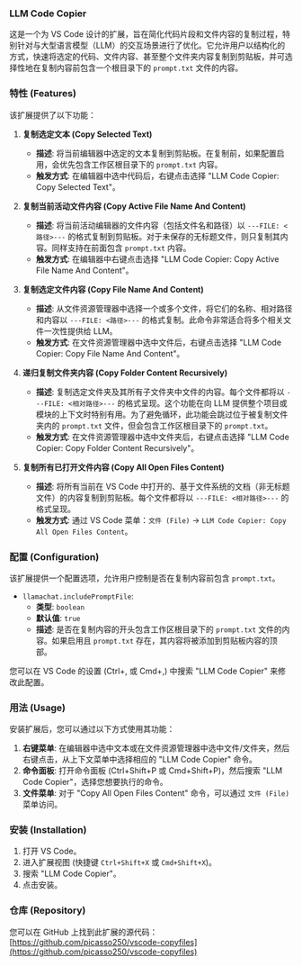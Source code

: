 ### LLM Code Copier

这是一个为 VS Code 设计的扩展，旨在简化代码片段和文件内容的复制过程，特别针对与大型语言模型（LLM）的交互场景进行了优化。它允许用户以结构化的方式，快速将选定的代码、文件内容、甚至整个文件夹内容复制到剪贴板，并可选择性地在复制内容前包含一个根目录下的 `prompt.txt` 文件的内容。

### 特性 (Features)

该扩展提供了以下功能：

1.  **复制选定文本 (Copy Selected Text)**
    *   **描述**: 将当前编辑器中选定的文本复制到剪贴板。在复制前，如果配置启用，会优先包含工作区根目录下的 `prompt.txt` 内容。
    *   **触发方式**: 在编辑器中选中代码后，右键点击选择 "LLM Code Copier: Copy Selected Text"。

2.  **复制当前活动文件内容 (Copy Active File Name And Content)**
    *   **描述**: 将当前活动编辑器的文件内容（包括文件名和路径）以 `---FILE: <路径>---` 的格式复制到剪贴板。对于未保存的无标题文件，则只复制其内容。同样支持在前面包含 `prompt.txt` 内容。
    *   **触发方式**: 在编辑器中右键点击选择 "LLM Code Copier: Copy Active File Name And Content"。

3.  **复制选定文件内容 (Copy File Name And Content)**
    *   **描述**: 从文件资源管理器中选择一个或多个文件，将它们的名称、相对路径和内容以 `---FILE: <路径>---` 的格式复制。此命令非常适合将多个相关文件一次性提供给 LLM。
    *   **触发方式**: 在文件资源管理器中选中文件后，右键点击选择 "LLM Code Copier: Copy File Name And Content"。

4.  **递归复制文件夹内容 (Copy Folder Content Recursively)**
    *   **描述**: 复制选定文件夹及其所有子文件夹中文件的内容。每个文件都将以 `---FILE: <相对路径>---` 的格式呈现。这个功能在向 LLM 提供整个项目或模块的上下文时特别有用。为了避免循环，此功能会跳过位于被复制文件夹内的 `prompt.txt` 文件，但会包含工作区根目录下的 `prompt.txt`。
    *   **触发方式**: 在文件资源管理器中选中文件夹后，右键点击选择 "LLM Code Copier: Copy Folder Content Recursively"。

5.  **复制所有已打开文件内容 (Copy All Open Files Content)**
    *   **描述**: 将所有当前在 VS Code 中打开的、基于文件系统的文档（非无标题文件）的内容复制到剪贴板。每个文件都将以 `---FILE: <相对路径>---` 的格式呈现。
    *   **触发方式**: 通过 VS Code 菜单：`文件 (File)` -> `LLM Code Copier: Copy All Open Files Content`。

### 配置 (Configuration)

该扩展提供一个配置选项，允许用户控制是否在复制内容前包含 `prompt.txt`。

*   `llamachat.includePromptFile`:
    *   **类型**: `boolean`
    *   **默认值**: `true`
    *   **描述**: 是否在复制内容的开头包含工作区根目录下的 `prompt.txt` 文件的内容。如果启用且 `prompt.txt` 存在，其内容将被添加到剪贴板内容的顶部。

您可以在 VS Code 的设置 (Ctrl+, 或 Cmd+,) 中搜索 "LLM Code Copier" 来修改此配置。

### 用法 (Usage)

安装扩展后，您可以通过以下方式使用其功能：

1.  **右键菜单**: 在编辑器中选中文本或在文件资源管理器中选中文件/文件夹，然后右键点击，从上下文菜单中选择相应的 "LLM Code Copier" 命令。
2.  **命令面板**: 打开命令面板 (Ctrl+Shift+P 或 Cmd+Shift+P)，然后搜索 "LLM Code Copier"，选择您想要执行的命令。
3.  **文件菜单**: 对于 "Copy All Open Files Content" 命令，可以通过 `文件 (File)` 菜单访问。

### 安装 (Installation)

1.  打开 VS Code。
2.  进入扩展视图 (快捷键 `Ctrl+Shift+X` 或 `Cmd+Shift+X`)。
3.  搜索 "LLM Code Copier"。
4.  点击安装。

### 仓库 (Repository)

您可以在 GitHub 上找到此扩展的源代码：[https://github.com/picasso250/vscode-copyfiles](https://github.com/picasso250/vscode-copyfiles)
